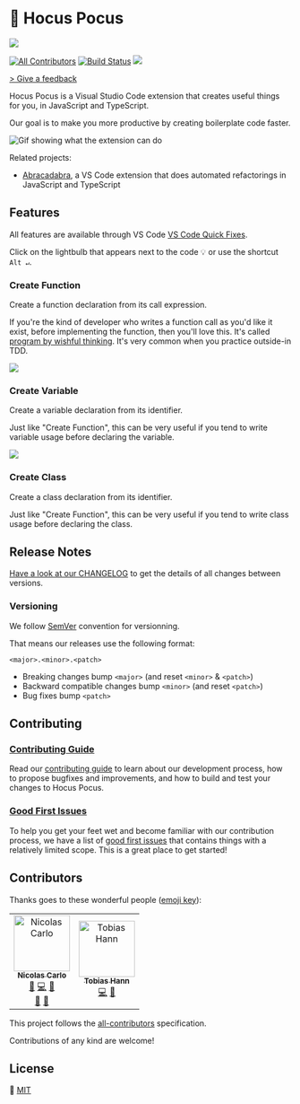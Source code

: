 # 🔮‍ Hocus Pocus

![][logo-hocus-pocus]

[![All Contributors](https://img.shields.io/badge/all_contributors-2-orange.svg?style=flat-square)](#contributors)
[![Build Status](https://travis-ci.org/nicoespeon/hocus-pocus.svg?branch=master)](https://travis-ci.org/nicoespeon/hocus-pocus)
![](https://img.shields.io/badge/it%27s-magic-purple.svg)

[> Give a feedback][create-new-issue]

Hocus Pocus is a Visual Studio Code extension that creates useful things for you, in JavaScript and TypeScript.

Our goal is to make you more productive by creating boilerplate code faster.

![Gif showing what the extension can do][demo-extension]

Related projects:

- [Abracadabra][abracadabra], a VS Code extension that does automated refactorings in JavaScript and TypeScript

## Features

All features are available through VS Code [VS Code Quick Fixes][vscode-quick-fixes].

Click on the lightbulb that appears next to the code 💡 or use the shortcut `Alt ↵`.

### Create Function

Create a function declaration from its call expression.

If you're the kind of developer who writes a function call as you'd like it exist, before implementing the function, then you'll love this. It's called [program by wishful thinking][wishful-thinking]. It's very common when you practice outside-in TDD.

![][demo-create-function]

### Create Variable

Create a variable declaration from its identifier.

Just like "Create Function", this can be very useful if you tend to write variable usage before declaring the variable.

![][demo-create-variable]

### Create Class

Create a class declaration from its identifier.

Just like "Create Function", this can be very useful if you tend to write class usage before declaring the class.

## Release Notes

[Have a look at our CHANGELOG][changelog] to get the details of all changes between versions.

### Versioning

We follow [SemVer][semver] convention for versionning.

That means our releases use the following format:

```
<major>.<minor>.<patch>
```

- Breaking changes bump `<major>` (and reset `<minor>` & `<patch>`)
- Backward compatible changes bump `<minor>` (and reset `<patch>`)
- Bug fixes bump `<patch>`

## Contributing

### [Contributing Guide][contributing]

Read our [contributing guide][contributing] to learn about our development process, how to propose bugfixes and improvements, and how to build and test your changes to Hocus Pocus.

### [Good First Issues][good-first-issues]

To help you get your feet wet and become familiar with our contribution process, we have a list of [good first issues][good-first-issues] that contains things with a relatively limited scope. This is a great place to get started!

## Contributors

Thanks goes to these wonderful people ([emoji key][all-contributors-emoji]):

<!-- prettier-ignore-start -->
<!-- markdownlint-disable -->
<table>
  <tr>
    <td align="center"><a href="https://nicoespeon.com"><img src="https://github.com/nicoespeon.png" width="100px;" alt="Nicolas Carlo"/><br /><sub><b>Nicolas Carlo</b></sub></a><br /><a href="#question-nicoespeon" title="Answering Questions">💬</a> <a href="https://github.com/nicoespeon/hocus-pocus/commits?author=nicoespeon" title="Code">💻</a> <a href="https://github.com/nicoespeon/hocus-pocus/commits?author=nicoespeon" title="Documentation">📖</a><br /><a href="#review-nicoespeon" title="Reviewed Pull Requests">👀</a> <a href="#ideas-nicoespeon" title="Ideas">🤔</a></td>
    <td align="center"><a href="https://github.com/automatensalat"><img src="https://github.com/automatensalat.png" width="100px;" alt="Tobias Hann"/><br /><sub><b>Tobias Hann</b></sub></a><br /><a href="https://github.com/nicoespeon/hocus-pocus/commits?author=automatensalat" title="Code">💻</a> <a href="#ideas-automatensalat" title="Ideas">🤔</a></td>
  </tr>
</table>
<!-- markdownlint-enable -->
<!-- prettier-ignore-end -->

This project follows the [all-contributors][all-contributors] specification.

Contributions of any kind are welcome!

## License

💁 [MIT][license]

<!-- Links -->

[abracadabra]: https://marketplace.visualstudio.com/items?itemName=nicoespeon.abracadabra
[vscode-quick-fixes]: https://code.visualstudio.com/docs/editor/refactoring#_code-actions-quick-fixes-and-refactorings
[changelog]: https://github.com/nicoespeon/hocus-pocus/blob/master/CHANGELOG.md
[contributing]: https://github.com/nicoespeon/hocus-pocus/blob/master/CONTRIBUTING.md
[license]: https://github.com/nicoespeon/hocus-pocus/blob/master/LICENSE.md
[good-first-issues]: https://github.com/nicoespeon/hocus-pocus/issues?q=is%3Aissue+is%3Aopen+label%3A%22%3Awave%3A+Good+first+issue%22
[semver]: http://semver.org/
[all-contributors]: https://allcontributors.org
[all-contributors-emoji]: https://allcontributors.org/docs/en/emoji-key
[create-new-issue]: https://github.com/nicoespeon/hocus-pocus/issues/new/choose
[wishful-thinking]: https://wiki.c2.com/?WishfulThinking

<!-- Demos -->

[demo-extension]: https://github.com/nicoespeon/hocus-pocus/blob/master/assets/showcase.gif?raw=true
[demo-create-function]: https://github.com/nicoespeon/hocus-pocus/blob/master/assets/features/create-function.gif?raw=true
[demo-create-variable]: https://github.com/nicoespeon/hocus-pocus/blob/master/assets/features/create-variable.gif?raw=true

<!-- Logo -->

[logo-hocus-pocus]: https://github.com/nicoespeon/hocus-pocus/blob/master/assets/logo/banner.png?raw=true
